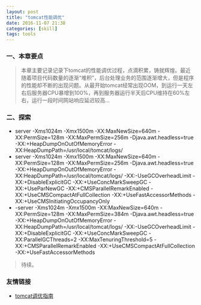 ```yaml
---
layout: post
title: "tomcat性能调优"
date: 2016-11-07 21:38
categories: [skill]
tags: tools
---
```


### 一、本章要点

> 本章主要记录记录下tomcat的性能调优过程，点滴积累，铸就辉煌。最近随着项目代码数量的逐渐“堆积”，后台处理业务的范围逐渐增大，但是程序的性能却不断的出现问题。从最开始tomcat经常出现OOM，到运行一天左右后服务器CPU暴增到100%，再到服务器运行半天后CPU维持在60%左右，运行一段时间网站响应延迟较高...

### 二、探索

* server -Xms1024m -Xmx1500m -XX:MaxNewSize=640m -XX:PermSize=128m -XX:MaxPermSize=256m -Djava.awt.headless=true -XX:+HeapDumpOnOutOfMemoryError -XX:HeapDumpPath=/usr/local/tomcat/logs/
* server -Xms1024m -Xmx1500m -XX:MaxNewSize=640m -XX:PermSize=128m -XX:MaxPermSize=256m -Djava.awt.headless=true -XX:+HeapDumpOnOutOfMemoryError -XX:HeapDumpPath=/usr/local/tomcat/logs/ -XX:-UseGCOverheadLimit -XX:+DisableExplicitGC -XX:+UseConcMarkSweepGC -XX:+UseParNewGC  -XX:+CMSParallelRemarkEnabled -XX:+UseCMSCompactAtFullCollection -XX:+UseFastAccessorMethods -XX:+UseCMSInitiatingOccupancyOnly
* -server -Xms1024m -Xmx1500m -XX:MaxNewSize=640m -XX:PermSize=128m -XX:MaxPermSize=384m -Djava.awt.headless=true -XX:+HeapDumpOnOutOfMemoryError -XX:HeapDumpPath=/usr/local/tomcat/logs/ -XX:-UseGCOverheadLimit -XX:+DisableExplicitGC -XX:+UseConcMarkSweepGC -XX:ParallelGCThreads=2 -XX:MaxTenuringThreshold=5 -XX:+CMSParallelRemarkEnabled -XX:+UseCMSCompactAtFullCollection -XX:+UseFastAccessorMethods


> 待续。

### 友情链接
* [tomcat调优指南](http://www.jeizas.me)
